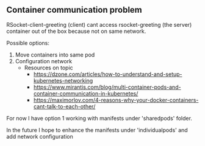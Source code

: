 ## Container communication problem

RSocket-client-greeting (client) cant access rsocket-greeting (the server) container out of the box because not on same network.

Possible options:
1. Move containers into same pod
2. Configuration network
   - Resources on topic
        - https://dzone.com/articles/how-to-understand-and-setup-kubernetes-networking
        - https://www.mirantis.com/blog/multi-container-pods-and-container-communication-in-kubernetes/
        - https://maximorlov.com/4-reasons-why-your-docker-containers-cant-talk-to-each-other/

For now I have option 1 working with manifests under 'sharedpods' folder. 

In the future I hope to enhance the manifests under 'individualpods' and add network configuration 
